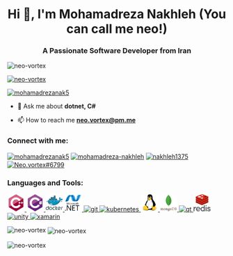 <h1 align="center">Hi 👋, I'm Mohamadreza Nakhleh (You can call me neo!)</h1>
<h3 align="center">A Passionate Software Developer from Iran</h3>

<p align="left"> <img src="https://komarev.com/ghpvc/?username=neo-vortex&label=Profile%20views&color=0e75b6&style=flat" alt="neo-vortex" /> </p>

<p align="left"> <a href="https://github.com/ryo-ma/github-profile-trophy"><img src="https://github-profile-trophy.vercel.app/?username=neo-vortex" alt="neo-vortex" /></a> </p>

<p align="left"> <a href="https://twitter.com/mohamadrezanak5" target="blank"><img src="https://img.shields.io/twitter/follow/mohamadrezanak5?logo=twitter&style=for-the-badge" alt="mohamadrezanak5" /></a> </p>

- 💬 Ask me about **dotnet, C#**

- 📫 How to reach me **neo.vortex@pm.me**

<h3 align="left">Connect with me:</h3>
<p align="left">
<a href="https://twitter.com/mohamadrezanak5" target="blank"><img align="center" src="https://raw.githubusercontent.com/rahuldkjain/github-profile-readme-generator/master/src/images/icons/Social/twitter.svg" alt="mohamadrezanak5" height="30" width="40" /></a>
<a href="https://linkedin.com/in/mohamadreza-nakhleh" target="blank"><img align="center" src="https://raw.githubusercontent.com/rahuldkjain/github-profile-readme-generator/master/src/images/icons/Social/linked-in-alt.svg" alt="mohamadreza-nakhleh" height="30" width="40" /></a>
<a href="https://instagram.com/nakhleh1375" target="blank"><img align="center" src="https://raw.githubusercontent.com/rahuldkjain/github-profile-readme-generator/master/src/images/icons/Social/instagram.svg" alt="nakhleh1375" height="30" width="40" /></a>
<a href="https://discord.gg/Neo.vortex#6799" target="blank"><img align="center" src="https://raw.githubusercontent.com/rahuldkjain/github-profile-readme-generator/master/src/images/icons/Social/discord.svg" alt="Neo.vortex#6799" height="30" width="40" /></a>
</p>

<h3 align="left">Languages and Tools:</h3>
<p align="left"> <a href="https://www.w3schools.com/cpp/" target="_blank" rel="noreferrer"> <img src="https://raw.githubusercontent.com/devicons/devicon/master/icons/cplusplus/cplusplus-original.svg" alt="cplusplus" width="40" height="40"/> </a> <a href="https://www.w3schools.com/cs/" target="_blank" rel="noreferrer"> <img src="https://raw.githubusercontent.com/devicons/devicon/master/icons/csharp/csharp-original.svg" alt="csharp" width="40" height="40"/> </a> <a href="https://www.docker.com/" target="_blank" rel="noreferrer"> <img src="https://raw.githubusercontent.com/devicons/devicon/master/icons/docker/docker-original-wordmark.svg" alt="docker" width="40" height="40"/> </a> <a href="https://dotnet.microsoft.com/" target="_blank" rel="noreferrer"> <img src="https://raw.githubusercontent.com/devicons/devicon/master/icons/dot-net/dot-net-original-wordmark.svg" alt="dotnet" width="40" height="40"/> </a> <a href="https://git-scm.com/" target="_blank" rel="noreferrer"> <img src="https://www.vectorlogo.zone/logos/git-scm/git-scm-icon.svg" alt="git" width="40" height="40"/> </a> <a href="https://kubernetes.io" target="_blank" rel="noreferrer"> <img src="https://www.vectorlogo.zone/logos/kubernetes/kubernetes-icon.svg" alt="kubernetes" width="40" height="40"/> </a> <a href="https://www.linux.org/" target="_blank" rel="noreferrer"> <img src="https://raw.githubusercontent.com/devicons/devicon/master/icons/linux/linux-original.svg" alt="linux" width="40" height="40"/> </a> <a href="https://www.mongodb.com/" target="_blank" rel="noreferrer"> <img src="https://raw.githubusercontent.com/devicons/devicon/master/icons/mongodb/mongodb-original-wordmark.svg" alt="mongodb" width="40" height="40"/> </a> <a href="https://www.qt.io/" target="_blank" rel="noreferrer"> <img src="https://upload.wikimedia.org/wikipedia/commons/0/0b/Qt_logo_2016.svg" alt="qt" width="40" height="40"/> </a> <a href="https://redis.io" target="_blank" rel="noreferrer"> <img src="https://raw.githubusercontent.com/devicons/devicon/master/icons/redis/redis-original-wordmark.svg" alt="redis" width="40" height="40"/> </a> <a href="https://unity.com/" target="_blank" rel="noreferrer"> <img src="https://www.vectorlogo.zone/logos/unity3d/unity3d-icon.svg" alt="unity" width="40" height="40"/> </a> <a href="https://dotnet.microsoft.com/apps/xamarin" target="_blank" rel="noreferrer"> <img src="https://raw.githubusercontent.com/detain/svg-logos/780f25886640cef088af994181646db2f6b1a3f8/svg/xamarin.svg" alt="xamarin" width="40" height="40"/> </a> </p>

<p><img align="left" src="https://github-readme-stats.vercel.app/api/top-langs?username=neo-vortex&show_icons=true&locale=en&layout=compact" alt="neo-vortex" /></p>

<p>&nbsp;<img align="center" src="https://github-readme-stats.vercel.app/api?username=neo-vortex&show_icons=true&locale=en" alt="neo-vortex" /></p>

<p><img align="center" src="https://github-readme-streak-stats.herokuapp.com/?user=neo-vortex&" alt="neo-vortex" /></p>
